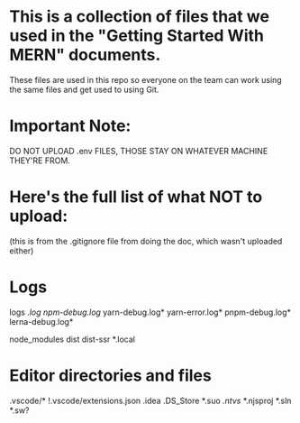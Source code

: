 # This is a collection of files that we used in the "Getting Started With MERN" documents.
These files are used in this repo so everyone on the team can work using the same files and get used to using Git.

# Important Note:
  DO NOT UPLOAD .env FILES, THOSE STAY ON WHATEVER MACHINE THEY'RE FROM.

# Here's the full list of what NOT to upload: 
(this is from the .gitignore file from doing the doc, which wasn't uploaded either)
  # Logs
logs
*.log
npm-debug.log*
yarn-debug.log*
yarn-error.log*
pnpm-debug.log*
lerna-debug.log*

node_modules
dist
dist-ssr
*.local

# Editor directories and files
.vscode/*
!.vscode/extensions.json
.idea
.DS_Store
*.suo
*.ntvs*
*.njsproj
*.sln
*.sw?
  
